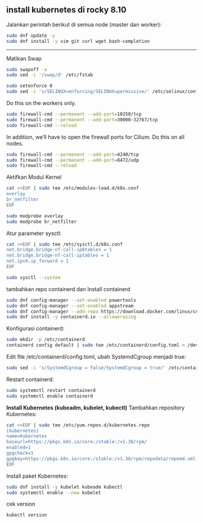 **install kubernetes di rocky 8.10**
---

Jalankan perintah berikut di semua node (master dan worker):
```bash
sudo dnf update -y
sudo dnf install -y vim git curl wget bash-completion
```

---

Matikan Swap
```bash
sudo swapoff -a
sudo sed -i '/swap/d' /etc/fstab

sudo setenforce 0
sudo sed -i 's/SELINUX=enforcing/SELINUX=permissive/' /etc/selinux/config
```

Do this on the workers only.
```bash
sudo firewall-cmd --permanent --add-port=10250/tcp
sudo firewall-cmd --permanent --add-port=30000-32767/tcp  
sudo firewall-cmd --reload
```

In addition, we’ll have to open the firewall ports for Cilium.
Do this on all nodes.
```bash
sudo firewall-cmd --permanent --add-port=4240/tcp
sudo firewall-cmd --permanent --add-port=8472/udp
sudo firewall-cmd --reload
```

Aktifkan Modul Kernel
```bash
cat <<EOF | sudo tee /etc/modules-load.d/k8s.conf
overlay
br_netfilter
EOF

sudo modprobe overlay
sudo modprobe br_netfilter
```

Atur parameter sysctl:
```bash
cat <<EOF | sudo tee /etc/sysctl.d/k8s.conf
net.bridge.bridge-nf-call-ip6tables = 1
net.bridge.bridge-nf-call-iptables = 1
net.ipv4.ip_forward = 1
EOF

sudo sysctl --system
```

tambahkan repo containerd dan Install containerd
```bash
sudo dnf config-manager --set-enabled powertools
sudo dnf config-manager --set-enabled appstream
sudo dnf config-manager --add-repo https://download.docker.com/linux/centos/docker-ce.repo
sudo dnf install -y containerd.io --allowerasing
```

Konfigurasi containerd:
```bash
sudo mkdir -p /etc/containerd
containerd config default | sudo tee /etc/containerd/config.toml > /dev/null
```

Edit file /etc/containerd/config.toml, ubah SystemdCgroup menjadi true:
```bash
sudo sed -i 's/SystemdCgroup = false/SystemdCgroup = true/' /etc/containerd/config.toml
```

Restart containerd:
```bash
sudo systemctl restart containerd
sudo systemctl enable containerd
```

**Install Kubernetes (kubeadm, kubelet, kubectl)**
Tambahkan repository Kubernetes:
```bash
cat <<EOF | sudo tee /etc/yum.repos.d/kubernetes.repo
[kubernetes]
name=Kubernetes
baseurl=https://pkgs.k8s.io/core:/stable:/v1.30/rpm/
enabled=1
gpgcheck=1
gpgkey=https://pkgs.k8s.io/core:/stable:/v1.30/rpm/repodata/repomd.xml.key
EOF
```

Install paket Kubernetes:
```bash
sudo dnf install -y kubelet kubeadm kubectl
sudo systemctl enable --now kubelet
```

cek version
```bash
kubectl version
```
